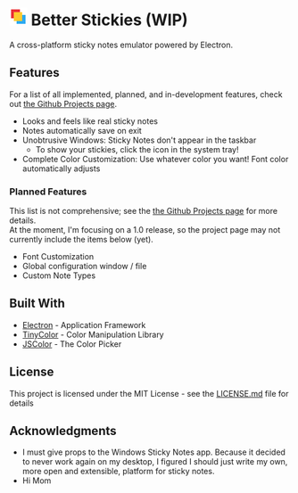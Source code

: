 # ![Sticky Notes](images/icon.png) Better Stickies (WIP)

A cross-platform sticky notes emulator powered by Electron.

## Features

For a list of all implemented, planned, and in-development features, check out [the Github Projects page](https://github.com/FaheemQuazi/BetterStickies/projects/1).
- Looks and feels like real sticky notes
- Notes automatically save on exit
- Unobtrusive Windows: Sticky Notes don't appear in the taskbar
    - To show your stickies, click the icon in the system tray!
- Complete Color Customization: Use whatever color you want! Font color automatically adjusts

### Planned Features

This list is not comprehensive; see the [the Github Projects page](https://github.com/FaheemQuazi/BetterStickies/projects/1) for more details.<br/>
At the moment, I'm focusing on a 1.0 release, so the project page may not currently include the items below (yet).
- Font Customization
- Global configuration window / file
- Custom Note Types

## Built With

* [Electron](https://electronjs.org/) - Application Framework
* [TinyColor](http://bgrins.github.io/TinyColor/) - Color Manipulation Library
* [JSColor](http://jscolor.com/) - The Color Picker

## License

This project is licensed under the MIT License - see the [LICENSE.md](LICENSE.md) file for details

## Acknowledgments

- I must give props to the Windows Sticky Notes app. Because it decided to never work again on my desktop, I figured I should just write my own, more open and extensible, platform for sticky notes.
- Hi Mom

